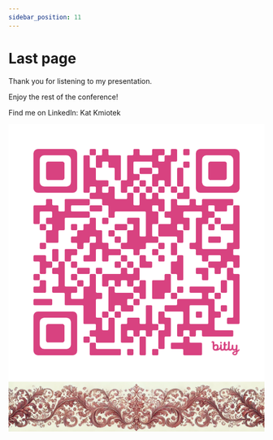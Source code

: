```yaml
---
sidebar_position: 11
---
```

# Last page

Thank you for listening to my presentation.  
  
  
Enjoy the rest of the conference!  
  
Find me on LinkedIn: Kat Kmiotek
  

![qr-code](./qr.png)
![ornament](./red-small.png)


